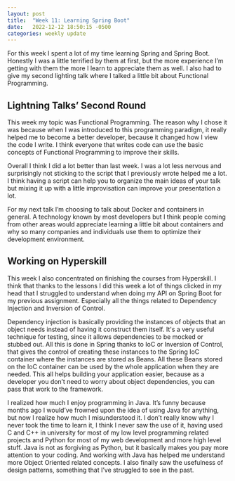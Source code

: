 ```yaml
---
layout: post
title:  "Week 11: Learning Spring Boot"
date:   2022-12-12 18:50:15 -0500
categories: weekly update
---
```


For this week I spent a lot of my time learning Spring and Spring Boot. Honestly I was a little terrified by them at first, but the more experience I’m getting with them the more I learn to appreciate them as well. I also had to give my second lighting talk where I talked a little bit about Functional Programming.

## Lightning Talks’ Second Round

This week my topic was Functional Programming. The reason why I chose it was because when I was introduced to this programming paradigm, it really helped me to become a better developer, because it changed how I view the code I write. I think everyone that writes code can use the basic concepts of Functional Programming to improve their skills.

Overall I think I did a lot better than last week. I was a lot less nervous and surprisingly not sticking to the script that I previously wrote helped me a lot. I think having a script can help you to organize the main ideas of your talk but mixing it up with a little improvisation can improve your presentation a lot.

For my next talk I’m choosing to talk about Docker and containers in general. A technology known by most developers but I think people coming from other areas would appreciate learning a little bit about containers and why so many companies and individuals use them to optimize their development environment.

## Working on Hyperskill

This week I also concentrated on finishing the courses from Hyperskill. I think that thanks to the lessons I did this week a lot of things clicked in my head that I struggled to understand when doing my API on Spring Boot for my previous assignment. Especially all the things related to Dependency Injection and Inversion of Control.

Dependency injection is basically providing the instances of objects that an object needs instead of having it construct them itself. It's a very useful technique for testing, since it allows dependencies to be mocked or stubbed out. All this is done in Spring thanks to IoC or Inversion of Control, that gives the control of creating these instances to the Spring IoC container where the instances are stored as Beans. All these Beans stored on the IoC container can be used by the whole application when they are needed. This all helps building your application easier, because as a developer you don’t need to worry about object dependencies, you can pass that work to the framework.

I realized how much I enjoy programming in Java. It’s funny because months ago I would’ve frowned upon the idea of using Java for anything, but now I realize how much I misunderstood it. I don’t really know why I never took the time to learn it, I think I never saw the use of it, having used C and C++ in university for most of my low level programming related projects and Python for most of my web development and more high level stuff. Java is not as forgiving as Python, but it basically makes you pay more attention to your coding. And working with Java has helped me understand more Object Oriented related concepts. I also finally saw the usefulness of design patterns, something that I’ve struggled to see in the past.
